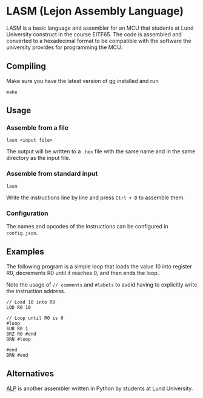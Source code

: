# LASM (Lejon Assembly Language)

LASM is a basic language and assembler for an MCU that students at Lund University construct in the course EITF65.
The code is assembled and converted to a hexadecimal format to be compatible with the software the university provides for programming the MCU.

## Compiling

Make sure you have the latest version of [go](https://go.dev/dl/) installed and run

`make`

## Usage

### Assemble from a file
`lasm <input file>`

The output will be written to a `.hex` file with the same name and in the same directory as the input file.

### Assemble from standard input
`lasm`

Write the instructions line by line and press `Ctrl + D` to assemble them.

### Configuration

The names and opcodes of the instructions can be configured in `config.json`.

## Examples

The following program is a simple loop that loads the value 10 into register R0, decrements R0 until it reaches 0, and then ends the loop.

Note the usage of `// comments` and `#labels` to avoid having to explicitly write the instruction address.
```
// Load 10 into R0
LOD R0 10

// Loop until R0 is 0
#loop
SUB R0 1
BRZ R0 #end
BRN #loop

#end
BRN #end
```

## Alternatives

[ALP](https://github.com/julius-andreasson/ALP/tree/main) is another assembler written in Python by students at Lund University.
